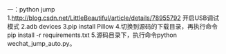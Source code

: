 一：python jump
    1.http://blog.csdn.net/LittleBeautiful/article/details/78955792
        开启USB调试模式
    2.adb devices
    3.pip install Pillow
    4.切换到源码的下载目录，再执行命令pip install -r requirements.txt
    5.源码目录下，执行命令python wechat_jump_auto.py。